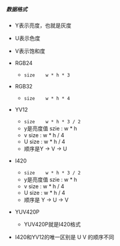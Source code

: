 ##### 数据格式

- Y表示亮度，也就是灰度
- U表示色度
- V表示饱和度

- RGB24
  - `size    w * h * 3`
  
- RGB32
  - `size    w * h * 4`
  
  
- YV12
  - `size    w * h * 3 / 2`
  - y是亮度值  szie : w * h
  - v size : w * h / 4
  - U size : w * h / 4
  - 顺序是Y  ->  V  ->  U
  
- I420
  - `size    w * h * 3 / 2`
  - y是亮度值  szie : w * h
  - v size : w * h / 4
  - U size : w * h / 4
  - 顺序是 Y  ->  U  ->  V

- YUV420P
  - YUV420P就是I420格式

  
- I420和YV12的唯一区别是  U  V  的顺序不同


